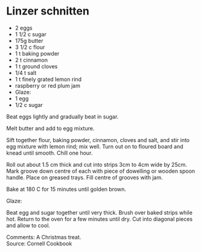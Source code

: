 # Linzer schnitten

* 2 eggs
* 1 1/2 c sugar
* 175g butter
* 3 1/2 c flour
* 1 t baking powder
* 2 t cinnamon
* 1 t ground cloves
* 1/4 t salt
* 1 t finely grated lemon rind
* raspberry or red plum jam
* Glaze:
* 1 egg
* 1/2 c sugar

Beat eggs lightly and gradually beat in sugar.

Melt butter and add to egg mixture.

Sift together flour, baking powder, cinnamon, cloves and salt, and stir into egg mixture with lemon rind; mix well.  Turn out on to floured board and knead until smooth.  Chill one hour.

Roll out about 1.5 cm thick and cut into strips 3cm to 4cm wide by 25cm.  Mark groove down centre of each with piece of dowelling or wooden spoon handle.  Place on greased trays.   Fill centre of grooves with jam.

Bake at 180 C for 15 minutes until golden brown.

Glaze:

Beat egg and sugar together until very thick.  Brush over baked strips while hot.  Return to the oven for a few minutes until dry.  Cut into diagonal pieces and allow to cool.


Comments: A Christmas treat.  
Source: Cornell Cookbook

